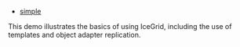 - [simple](./simple)

This demo illustrates the basics of using IceGrid, including the
use of templates and object adapter replication.

